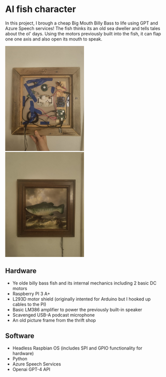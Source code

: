# AI fish character
In this project, I brough a cheap Big Mouth Billy Bass to life using GPT and Azure Speech services! The fish thinks its an old sea dweller and tells tales about the ol' days. Using the motors previously built into the fish, it can flap one one axis and also open its mouth to speak.

<p>
  <img src="assets/fish_front.jpeg" width="50%" />
  <img src="assets/fish_back.jpeg" width="50%" /> 
</p>


## Hardware
* Ye olde billy bass fish and its internal mechanics including 2 basic DC motors
* Raspberry PI 3 A+
* L293D motor shield (originally intented for Arduino but I hooked up cables to the PI)
* Basic LM386 amplifier to power the previously built-in speaker
* Scavenged USB-A podcast microphone
* An old picture frame from the thrift shop

## Software
* Headless Raspbian OS (includes SPI and GPIO functionality for hardware)
* Python
* Azure Speech Services
* Openai GPT-4 API



